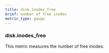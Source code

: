 ```yaml
---
title: disk.inodes_free
brief: number of free inodes
metric_type: gauge
---
```

### disk.inodes_free

This metric measures the number of free inodes.
